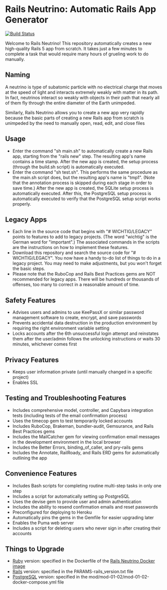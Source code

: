 # Rails Neutrino: Automatic Rails App Generator

[![Build Status](https://travis-ci.org/rubyonracetracks/rails_neutrino_5.svg?branch=master)](https://travis-ci.org/rubyonracetracks/rails_neutrino_5)

Welcome to Rails Neutrino!  This repository automatically creates a new high-quality Rails 5 app from scratch.  It takes just a few minutes to  complete a task that would require many hours of grueling work to do manually.

## Naming
A neutrino is type of subatomic particle with no electrical charge that moves at the speed of light and interacts extremely weakly with matter in its path.  In fact, neutrinos interact so weakly with objects in their path that nearly all of them fly through the entire diameter of the Earth unimpeded.

Similarly, Rails Neutrino allows you to create a new app very rapidly because the basic parts of creating a new Rails app from scratch is unimpeded by the need to manually open, read, edit, and close files

## Usage
* Enter the command "sh main.sh" to automatically create a new Rails app, starting from the "rails new" step.  The resulting app's name contains a time stamp.  After the new app is created, the setup process (through the build.sh script) is automatically executed.
* Enter the command "sh test.sh".  This performs the same procedure as the main.sh script does, but the resulting app's name is "tmp1".  (Note that the annotation process is skipped during each stage in order to save time.)  After the new app is created, the SQLite setup process is automatically executed.  After this, the PostgreSQL setup process is automatically executed to verify that the PostgreSQL setup script works properly.

## Legacy Apps
* Each line in the source code that begins with "# WICHTIG/LEGACY" points to features to add to legacy projects.  (The word "wichtig" is the German word for "important".)  The associated commands in the scripts are the instructions on how to implement these features.
* Download this repository and search the source code for "# WICHTIG/LEGACY".  You now have a handy to-do list of things to do in a legacy project.  You may need to make adjustments, but you won't forget the basic steps.
* Please note that the RuboCop and Rails Best Practices gems are NOT recommended for legacy apps.  There will be hundreds or thousands of offenses, too many to correct in a reasonable amount of time.

## Safety Features
* Advises users and admins to use KeePassX or similar password management software to create, encrypt, and save passwords
* Prevents accidental data destruction in the production environment by requiring the right environment variable setting
* Locks accounts after the 6th unsuccessful login attempt and reinstates them after the user/admin follows the unlocking instructions or waits 30 minutes, whichever comes first

## Privacy Features
* Keeps user information private (until manually changed in a specific project)
* Enables SSL

## Testing and Troubleshooting Features
* Includes comprehensive model, controller, and Capybara integration tests (including tests of the email confirmation process)
* Uses the timecop gem to test temporarily locked accounts
* Includes RuboCop, Brakeman, bundler-audit, Gemsurance, and Rails Best Practices gems
* Includes the MailCatcher gem for viewing confirmation email messages in the development environment in the local browser
* Includes the Better Errors, binding_of_caller, and pry-rails gems
* Includes the Annotate, RailRoady, and Rails ERD gems for automatically outlining the app

## Convenience Features
* Includes Bash scripts for completing routine multi-step tasks in only one step
* Includes a script for automatically setting up PostgreSQL
* Uses the devise gem to provide user and admin authentication
* Includes the ability to resend confirmation emails and reset passwords
* Preconfigured for deploying to Heroku
* Automatically pins the gems in the Gemfile for easier upgrading later
* Enables the Puma web server
* Includes a script for deleting users who never sign in after creating their accounts

## Things to Upgrade
* [Ruby](https://hub.docker.com/_/ruby) version: specified in the Dockerfile of the [Rails Neutrino Docker image](https://github.com/rubyonracetracks/docker-rails_neutrino_5/blob/master/Dockerfile)
* [Rails](https://rubygems.org/gems/rails/versions) version: specified in the PARAMS-rails_version.txt file
* [PostgreSQL](https://hub.docker.com/_/postgres) version: specified in the mod/mod-01-02/mod-01-02-docker-compose.yml file
